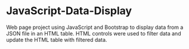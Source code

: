 # JavaScript-Data-Display
Web page project using JavaScript and Bootstrap to display data from a JSON file in an HTML table. 
HTML controls were used to filter data and update the HTML table with filtered data. 
